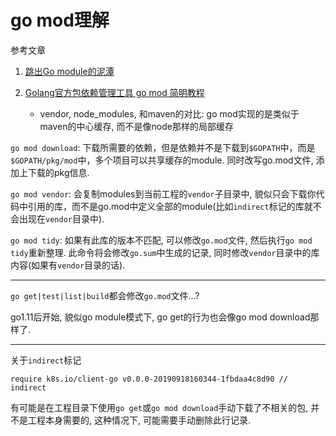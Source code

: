 # go mod理解

参考文章

1. [跳出Go module的泥潭](https://colobu.com/2018/08/27/learn-go-module/)

2. [Golang官方包依赖管理工具 go mod 简明教程](https://ieevee.com/tech/2018/08/28/go-modules.html)
    - vendor, node_modules, 和maven的对比: go mod实现的是类似于maven的中心缓存, 而不是像node那样的局部缓存


`go mod download`: 下载所需要的依赖，但是依赖并不是下载到`$GOPATH`中，而是`$GOPATH/pkg/mod`中，多个项目可以共享缓存的module. 同时改写go.mod文件, 添加上下载的pkg信息.

`go mod vendor`: 会复制modules到当前工程的`vendor`子目录中, 貌似只会下载你代码中引用的库，而不是go.mod中定义全部的module(比如`indirect`标记的库就不会出现在`vendor`目录中). 

`go mod tidy`: 如果有此库的版本不匹配, 可以修改`go.mod`文件, 然后执行`go mod tidy`重新整理. 此命令将会修改`go.sum`中生成的记录, 同时修改`vendor`目录中的库内容(如果有`vendor`目录的话).

------

`go get|test|list|build`都会修改`go.mod`文件...?

go1.11后开始, 貌似go module模式下, go get的行为也会像go mod download那样了.

------

关于`indirect`标记

```
require k8s.io/client-go v0.0.0-20190918160344-1fbdaa4c8d90 // indirect
```

有可能是在工程目录下使用`go get`或`go mod download`手动下载了不相关的包, 并不是工程本身需要的, 这种情况下, 可能需要手动删除此行记录.
